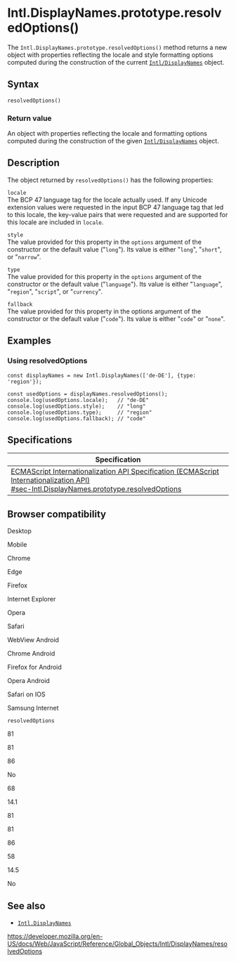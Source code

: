 Intl.DisplayNames.prototype.resolvedOptions()
=============================================

The `Intl.DisplayNames.prototype.resolvedOptions()` method returns a new object with properties reflecting the locale and style formatting options computed during the construction of the current [`Intl/DisplayNames`](../displaynames) object.

Syntax
------

    resolvedOptions()

### Return value

An object with properties reflecting the locale and formatting options computed during the construction of the given [`Intl/DisplayNames`](../displaynames) object.

Description
-----------

The object returned by `resolvedOptions()` has the following properties:

`locale`  
The BCP 47 language tag for the locale actually used. If any Unicode extension values were requested in the input BCP 47 language tag that led to this locale, the key-value pairs that were requested and are supported for this locale are included in `locale`.

`style`  
The value provided for this property in the `options` argument of the constructor or the default value ("`long`"). Its value is either "`long`", "`short`", or "`narrow`".

`type`  
The value provided for this property in the `options` argument of the constructor or the default value ("`language`"). Its value is either "`language`", "`region`", "`script`", or "`currency`".

`fallback`  
The value provided for this property in the options argument of the constructor or the default value ("`code`"). Its value is either "`code`" or "`none`".

Examples
--------

### Using resolvedOptions

    const displayNames = new Intl.DisplayNames(['de-DE'], {type: 'region'});

    const usedOptions = displayNames.resolvedOptions();
    console.log(usedOptions.locale);   // "de-DE"
    console.log(usedOptions.style);    // "long"
    console.log(usedOptions.type);     // "region"
    console.log(usedOptions.fallback); // "code"

Specifications
--------------

<table><thead><tr class="header"><th>Specification</th></tr></thead><tbody><tr class="odd"><td><a href="https://tc39.es/ecma402/#sec-Intl.DisplayNames.prototype.resolvedOptions">ECMAScript Internationalization API Specification (ECMAScript Internationalization API)<br />
<span class="small">#sec-Intl.DisplayNames.prototype.resolvedOptions</span></a></td></tr></tbody></table>

Browser compatibility
---------------------

Desktop

Mobile

Chrome

Edge

Firefox

Internet Explorer

Opera

Safari

WebView Android

Chrome Android

Firefox for Android

Opera Android

Safari on IOS

Samsung Internet

`resolvedOptions`

81

81

86

No

68

14.1

81

81

86

58

14.5

No

See also
--------

-   [`Intl.DisplayNames`](../displaynames)

<a href="https://developer.mozilla.org/en-US/docs/Web/JavaScript/Reference/Global_Objects/Intl/DisplayNames/resolvedOptions" class="_attribution-link">https://developer.mozilla.org/en-US/docs/Web/JavaScript/Reference/Global_Objects/Intl/DisplayNames/resolvedOptions</a>
